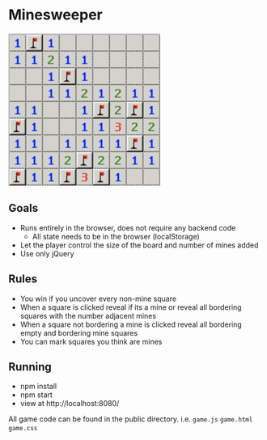 # Minesweeper

![](./assets/mine-example.png)

## Goals

- Runs entirely in the browser, does not require any backend code
    - All state needs to be in the browser (localStorage)
- Let the player control the size of the board and number of mines added
- Use only jQuery

## Rules
- You win if you uncover every non-mine square
- When a square is clicked reveal if its a mine or reveal all bordering squares with the number adjacent mines
- When a square not bordering a mine is clicked reveal all bordering empty and bordering mine squares
- You can mark squares you think are mines

## Running
- npm install
- npm start
- view at http://localhost:8080/

All game code can be found in the public directory. i.e. `game.js` `game.html` `game.css`
